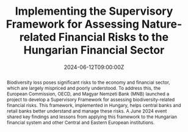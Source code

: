---
title: Implementing the Supervisory Framework for Assessing Nature-related Financial Risks to the Hungarian Financial Sector

event: Launch event of the joint biodiversity project between the OECD and the MNB with the support of the European Commission
event_url: https://zoldpenzugyek.mnb.hu/research-collaborations/the-joint-biodiversity-project-of-mnb-and-oecd-with-the-support-of-the-european-commission

#location:
address:
  street: Krisztina krt. 55
  city: Budapest
  #region: 
  postcode: '1013'
  country: Hungary

summary: Launch event of the joint biodiversity project between the OECD and the MNB with the support of the European Commission
abstract: "Biodiversity loss poses significant risks to the economy and financial sector, which are largely mispriced and poorly understood. To address this, the European Commission, OECD, and Magyar Nemzeti Bank (MNB) launched a project to develop a Supervisory Framework for assessing biodiversity-related financial risks. This framework, implemented in Hungary, helps central banks and retail banks better understand and manage these risks. A June 2024 event shared key findings and lessons from applying this framework to the Hungarian financial system and other Central and Eastern European institutions."

# Talk start and end times.
#   End time can optionally be hidden by prefixing the line with `#`.
date: '2024-06-12T09:00:00Z'
date_end: '2024-06-12T14:00:00Z'
all_day: false

# Schedule page publish date (NOT talk date).
publishDate: '2017-01-01T00:00:00Z'

authors:
  - admin

tags: []

# Is this a featured talk? (true/false)
featured: true

#image:
#  caption: 'Image credit: [**Unsplash**](https://unsplash.com/photos/bzdhc5b3Bxs)'
#  focal_point: Right

links:
  - icon: clipboard-list-solid
    icon_pack: custom
    name: Agenda
    url: https://www.oecd.org/content/dam/oecd/en/about/projects/biodiversity-related-risks-to-the-financial-sector/Taiex-Agenda-7-June-2024-MNB-OECD-Commission-Biodiversity-Launch-Event.pdf/_jcr_content/renditions/original./Taiex-Agenda-7-June-2024-MNB-OECD-Commission-Biodiversity-Launch-Event.pdf
#url_code: 'https://github.com'
url_pdf: 'https://www.oecd.org/content/dam/oecd/en/publications/reports/2024/06/assessing-nature-related-risks-in-the-hungarian-financial-system_d47a0450/24fd70e3-en.pdf'
url_slides: https://www.slideshare.net/slideshow/ppts-taiex-tsi-mnb-oecd-ec-launch-event-technical-implementation-of-the-supervisory-framework-for-assessing-nature-related-financial-risks-to-the-hungarian-financial-sector-june-2024/269687109
#url_video: 'https://youtu.be/8a4YjUJ7KxU?si=X46F8tsz9qgeb_8m&t=3806'

# Markdown Slides (optional).
#   Associate this talk with Markdown slides.
#   Simply enter your slide deck's filename without extension.
#   E.g. `slides = "example-slides"` references `content/slides/example-slides.md`.
#   Otherwise, set `slides = ""`.
#slides: ""

# Projects (optional).
#   Associate this post with one or more of your projects.
#   Simply enter your project's folder or file name without extension.
#   E.g. `projects = ["internal-project"]` references `content/project/deep-learning/index.md`.
#   Otherwise, set `projects = []`.
#projects:
#  - example
---